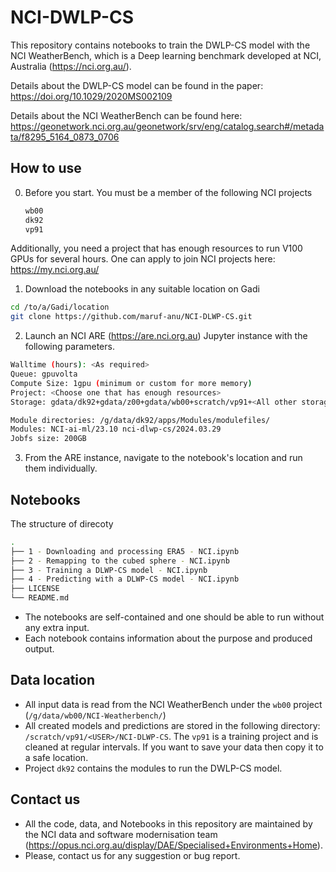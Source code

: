# NCI-DWLP-CS

This repository contains notebooks to train the DWLP-CS model with the NCI WeatherBench, which is a Deep learning benchmark developed at NCI, Australia (https://nci.org.au/). 

Details about the DWLP-CS model can be found in the paper: 
https://doi.org/10.1029/2020MS002109

Details about the NCI WeatherBench can be found here: https://geonetwork.nci.org.au/geonetwork/srv/eng/catalog.search#/metadata/f8295_5164_0873_0706  


## How to use 

0) Before you start.
    You must be a member of the following NCI projects
    ```bash
    wb00
    dk92
    vp91
    ```
Additionally, you need a project that has enough resources to run V100 GPUs for several hours. 
One can apply to join NCI projects here: https://my.nci.org.au/


1) Download the notebooks in any suitable location on Gadi 
```bash
cd /to/a/Gadi/location
git clone https://github.com/maruf-anu/NCI-DLWP-CS.git
```

2) Launch an NCI ARE (https://are.nci.org.au) Jupyter instance with the following parameters. 
```bash
Walltime (hours): <As required>
Queue: gpuvolta
Compute Size: 1gpu (minimum or custom for more memory)
Project: <Choose one that has enough resources>
Storage: gdata/dk92+gdata/z00+gdata/wb00+scratch/vp91+<All other storage that you need>

Module directories: /g/data/dk92/apps/Modules/modulefiles/
Modules: NCI-ai-ml/23.10 nci-dlwp-cs/2024.03.29 
Jobfs size: 200GB
```
3) From the ARE instance, navigate to the notebook's location and run them individually.

## Notebooks

The structure of direcoty 

```bash
.
├── 1 - Downloading and processing ERA5 - NCI.ipynb
├── 2 - Remapping to the cubed sphere - NCI.ipynb
├── 3 - Training a DLWP-CS model - NCI.ipynb
├── 4 - Predicting with a DLWP-CS model - NCI.ipynb
├── LICENSE
└── README.md
```
 - The notebooks are self-contained and one should be able to run without any extra input. 
- Each notebook contains information about the purpose and produced output.

## Data location 

- All input data is read from the NCI WeatherBench under the `wb00` project (`/g/data/wb00/NCI-Weatherbench/`)
- All created models and predictions are stored in the following directory: `/scratch/vp91/<USER>/NCI-DLWP-CS`. The `vp91` is a training project and is cleaned at regular intervals. If you want to save your data then copy it to a safe location.
- Project `dk92` contains the modules to run the DWLP-CS model. 

## Contact us

- All the code, data, and Notebooks in this repository are maintained by the NCI data and software modernisation team (https://opus.nci.org.au/display/DAE/Specialised+Environments+Home). 
- Please, contact us for any suggestion or bug report. 
